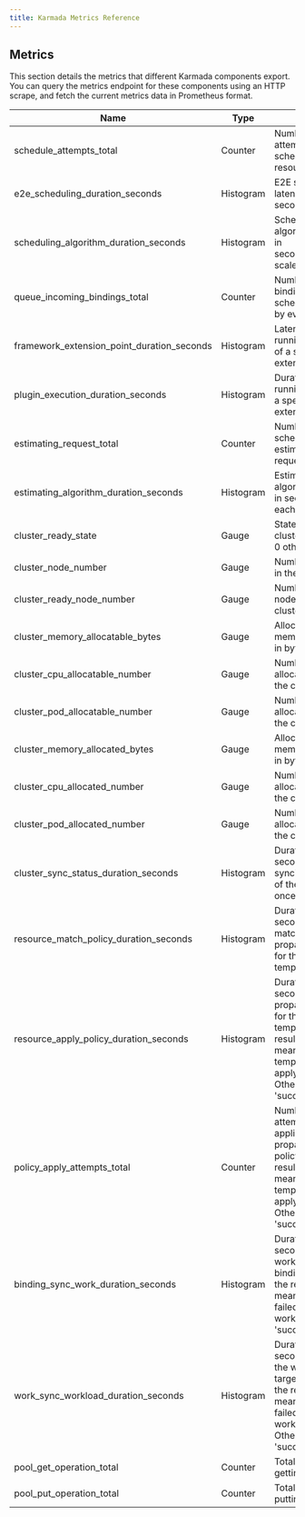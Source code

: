 ```yaml
---
title: Karmada Metrics Reference
---
```


## Metrics

This section details the metrics that different Karmada components export. 
You can query the metrics endpoint for these components using an HTTP scrape, and fetch the current metrics data in Prometheus format.

| Name                                       | Type      | Help                                                                                                                                                                           | Labels                                                | Source Components                            |
|--------------------------------------------|-----------|--------------------------------------------------------------------------------------------------------------------------------------------------------------------------------|-------------------------------------------------------|----------------------------------------------|
| schedule_attempts_total                    | Counter   | Number of attempts to schedule resourceBinding.                                                                                                                                | result<br/>schedule_type                              | karmada-scheduler                            |
| e2e_scheduling_duration_seconds            | Histogram | E2E scheduling latency in seconds.                                                                                                                                             | result<br/>schedule_type                              | karmada-scheduler                            |
| scheduling_algorithm_duration_seconds      | Histogram | Scheduling algorithm latency in seconds(excluding scale scheduler).                                                                                                            | schedule_step                                         | karmada-scheduler                            |
| queue_incoming_bindings_total              | Counter   | Number of bindings added to scheduling queues by event type.                                                                                                                   | event                                                 | karmada-scheduler                            |
| framework_extension_point_duration_seconds | Histogram | Latency for running all plugins of a specific extension point.                                                                                                                 | extension_point<br/>result                            | karmada-scheduler                            |
| plugin_execution_duration_seconds          | Histogram | Duration for running a plugin at a specific extension point.                                                                                                                   | plugin<br/>extension_point<br/>result                 | karmada-scheduler                            |
| estimating_request_total                   | Counter   | Number of scheduler estimator requests.                                                                                                                                        | result<br/>type                                       | karmada_scheduler_estimator                  |
| estimating_algorithm_duration_seconds      | Histogram | Estimating algorithm latency in seconds for each step.                                                                                                                         | result<br/>type<br/>step                              | karmada_scheduler_estimator                  |
| cluster_ready_state                        | Gauge     | State of the cluster(1 if ready, 0 otherwise).                                                                                                                                 | cluster_name                                          | karmada-controller-manager<br/>karmada-agent |
| cluster_node_number                        | Gauge     | Number of nodes in the cluster.                                                                                                                                                | cluster_name                                          | karmada-controller-manager<br/>karmada-agent |
| cluster_ready_node_number                  | Gauge     | Number of ready nodes in the cluster.                                                                                                                                          | cluster_name                                          | karmada-controller-manager<br/>karmada-agent |
| cluster_memory_allocatable_bytes           | Gauge     | Allocatable cluster memory resource in bytes.                                                                                                                                  | cluster_name                                          | karmada-controller-manager<br/>karmada-agent |
| cluster_cpu_allocatable_number             | Gauge     | Number of allocatable CPU in the cluster.                                                                                                                                      | cluster_name                                          | karmada-controller-manager<br/>karmada-agent |
| cluster_pod_allocatable_number             | Gauge     | Number of allocatable pods in the cluster.                                                                                                                                     | cluster_name                                          | karmada-controller-manager<br/>karmada-agent |
| cluster_memory_allocated_bytes             | Gauge     | Allocated cluster memory resource in bytes.                                                                                                                                    | cluster_name                                          | karmada-controller-manager<br/>karmada-agent |
| cluster_cpu_allocated_number               | Gauge     | Number of allocated CPU in the cluster.                                                                                                                                        | cluster_name                                          | karmada-controller-manager<br/>karmada-agent |
| cluster_pod_allocated_number               | Gauge     | Number of allocated pods in the cluster.                                                                                                                                       | cluster_name                                          | karmada-controller-manager<br/>karmada-agent |
| cluster_sync_status_duration_seconds       | Histogram | Duration in seconds for syncing the status of the cluster once.                                                                                                                | cluster_name                                          | karmada-controller-manager<br/>karmada-agent |
| resource_match_policy_duration_seconds     | Histogram | Duration in seconds to find a matched propagation policy for the resource template.                                                                                            | apiVersion<br/>kind<br/>name<br/>namespace            | karmada-controller-manager                   |
| resource_apply_policy_duration_seconds     | Histogram | Duration in seconds to apply a propagation policy for the resource template. By the result, 'error' means a resource template failed to apply the policy. Otherwise 'success'. | apiVersion<br/>kind<br/>name<br/>namespace<br/>result | karmada-controller-manager                   |
| policy_apply_attempts_total                | Counter   | Number of attempts to be applied for a propagation policy. By the result, 'error' means a resource template failed to apply the policy. Otherwise 'success'.                   | namespace<br/>name<br/>result                         | karmada-controller-manager                   |
| binding_sync_work_duration_seconds         | Histogram | Duration in seconds to sync works for a binding object. By the result, 'error' means a binding failed to sync works. Otherwise 'success'.                                      | namespace<br/>name<br/>result                         | karmada-controller-manager                   |
| work_sync_workload_duration_seconds        | Histogram | Duration in seconds to sync the workload to a target cluster. By the result, 'error' means a work failed to sync workloads. Otherwise 'success'.                               | namespace<br/>name<br/>result                         | karmada-controller-manager<br/>karmada-agent |
| pool_get_operation_total                   | Counter   | Total times of getting from pool                                                                                                                                               | name<br/>from                                         | karmada-controller-manager<br/>karmada-agent |
| pool_put_operation_total                   | Counter   | Total times of putting from pool                                                                                                                                               | name<br/>to                                           | karmada-controller-manager<br/>karmada-agent |
